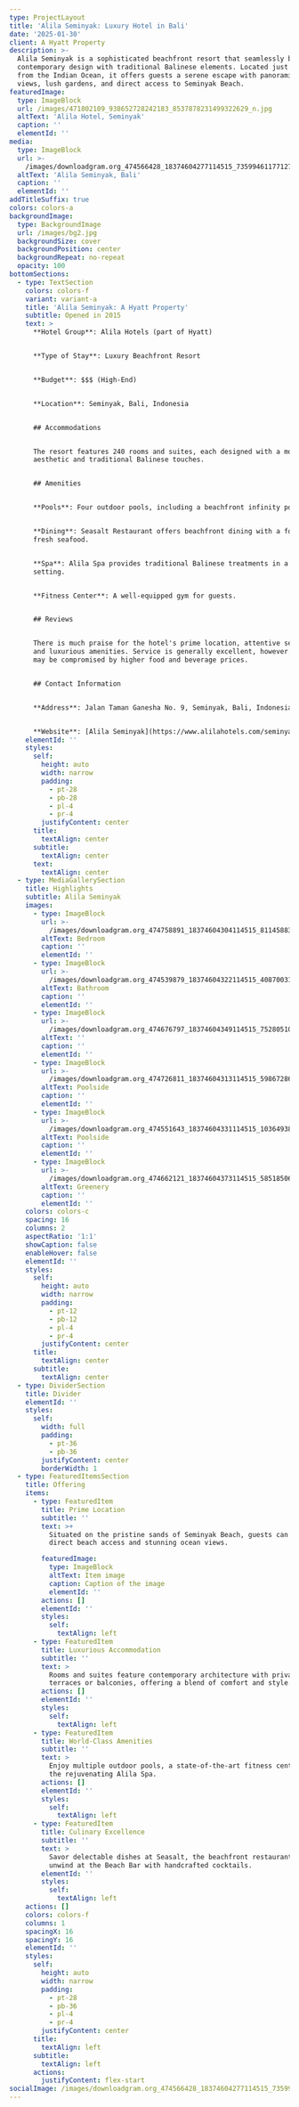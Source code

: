 ```yaml
---
type: ProjectLayout
title: 'Alila Seminyak: Luxury Hotel in Bali'
date: '2025-01-30'
client: A Hyatt Property
description: >-
  Alila Seminyak is a sophisticated beachfront resort that seamlessly blends
  contemporary design with traditional Balinese elements. Located just steps
  from the Indian Ocean, it offers guests a serene escape with panoramic ocean
  views, lush gardens, and direct access to Seminyak Beach.
featuredImage:
  type: ImageBlock
  url: /images/471802109_938652728242183_8537878231499322629_n.jpg
  altText: 'Alila Hotel, Seminyak'
  caption: ''
  elementId: ''
media:
  type: ImageBlock
  url: >-
    /images/downloadgram.org_474566428_18374604277114515_7359946117712754927_n.jpg
  altText: 'Alila Seminyak, Bali'
  caption: ''
  elementId: ''
addTitleSuffix: true
colors: colors-a
backgroundImage:
  type: BackgroundImage
  url: /images/bg2.jpg
  backgroundSize: cover
  backgroundPosition: center
  backgroundRepeat: no-repeat
  opacity: 100
bottomSections:
  - type: TextSection
    colors: colors-f
    variant: variant-a
    title: 'Alila Seminyak: A Hyatt Property'
    subtitle: Opened in 2015
    text: >
      **Hotel Group**: Alila Hotels (part of Hyatt)


      **Type of Stay**: Luxury Beachfront Resort


      **Budget**: $$$ (High-End)


      **Location**: Seminyak, Bali, Indonesia


      ## Accommodations


      The resort features 240 rooms and suites, each designed with a modern
      aesthetic and traditional Balinese touches.


      ## Amenities


      **Pools**: Four outdoor pools, including a beachfront infinity pool.


      **Dining**: Seasalt Restaurant offers beachfront dining with a focus on
      fresh seafood.


      **Spa**: Alila Spa provides traditional Balinese treatments in a tranquil
      setting.


      **Fitness Center**: A well-equipped gym for guests.


      ## Reviews


      There is much praise for the hotel's prime location, attentive service,
      and luxurious amenities. Service is generally excellent, however the value
      may be compromised by higher food and beverage prices.


      ## Contact Information


      **Address**: Jalan Taman Ganesha No. 9, Seminyak, Bali, Indonesia


      **Website**: [Alila Seminyak](https://www.alilahotels.com/seminyak/)
    elementId: ''
    styles:
      self:
        height: auto
        width: narrow
        padding:
          - pt-28
          - pb-28
          - pl-4
          - pr-4
        justifyContent: center
      title:
        textAlign: center
      subtitle:
        textAlign: center
      text:
        textAlign: center
  - type: MediaGallerySection
    title: Highlights
    subtitle: Alila Seminyak
    images:
      - type: ImageBlock
        url: >-
          /images/downloadgram.org_474758891_18374604304114515_8114588384437669524_n.jpg
        altText: Bedroom
        caption: ''
        elementId: ''
      - type: ImageBlock
        url: >-
          /images/downloadgram.org_474539879_18374604322114515_4087003112402628338_n.jpg
        altText: Bathroom
        caption: ''
        elementId: ''
      - type: ImageBlock
        url: >-
          /images/downloadgram.org_474676797_18374604349114515_7528051058081017248_n.jpg
        altText: ''
        caption: ''
        elementId: ''
      - type: ImageBlock
        url: >-
          /images/downloadgram.org_474726811_18374604313114515_5986728661926049478_n.jpg
        altText: Poolside
        caption: ''
        elementId: ''
      - type: ImageBlock
        url: >-
          /images/downloadgram.org_474551643_18374604331114515_1036493839984548522_n.jpg
        altText: Poolside
        caption: ''
        elementId: ''
      - type: ImageBlock
        url: >-
          /images/downloadgram.org_474662121_18374604373114515_5851850675771725675_n.jpg
        altText: Greenery
        caption: ''
        elementId: ''
    colors: colors-c
    spacing: 16
    columns: 2
    aspectRatio: '1:1'
    showCaption: false
    enableHover: false
    elementId: ''
    styles:
      self:
        height: auto
        width: narrow
        padding:
          - pt-12
          - pb-12
          - pl-4
          - pr-4
        justifyContent: center
      title:
        textAlign: center
      subtitle:
        textAlign: center
  - type: DividerSection
    title: Divider
    elementId: ''
    styles:
      self:
        width: full
        padding:
          - pt-36
          - pb-36
        justifyContent: center
        borderWidth: 1
  - type: FeaturedItemsSection
    title: Offering
    items:
      - type: FeaturedItem
        title: Prime Location
        subtitle: ''
        text: >+
          Situated on the pristine sands of Seminyak Beach, guests can enjoy
          direct beach access and stunning ocean views.

        featuredImage:
          type: ImageBlock
          altText: Item image
          caption: Caption of the image
          elementId: ''
        actions: []
        elementId: ''
        styles:
          self:
            textAlign: left
      - type: FeaturedItem
        title: Luxurious Accommodation
        subtitle: ''
        text: >
          Rooms and suites feature contemporary architecture with private
          terraces or balconies, offering a blend of comfort and style.
        actions: []
        elementId: ''
        styles:
          self:
            textAlign: left
      - type: FeaturedItem
        title: World-Class Amenities
        subtitle: ''
        text: >
          Enjoy multiple outdoor pools, a state-of-the-art fitness center, and
          the rejuvenating Alila Spa.
        actions: []
        elementId: ''
        styles:
          self:
            textAlign: left
      - type: FeaturedItem
        title: Culinary Excellence
        subtitle: ''
        text: >
          Savor delectable dishes at Seasalt, the beachfront restaurant, and
          unwind at the Beach Bar with handcrafted cocktails.
        elementId: ''
        styles:
          self:
            textAlign: left
    actions: []
    colors: colors-f
    columns: 1
    spacingX: 16
    spacingY: 16
    elementId: ''
    styles:
      self:
        height: auto
        width: narrow
        padding:
          - pt-28
          - pb-36
          - pl-4
          - pr-4
        justifyContent: center
      title:
        textAlign: left
      subtitle:
        textAlign: left
      actions:
        justifyContent: flex-start
socialImage: /images/downloadgram.org_474566428_18374604277114515_7359946117712754927_n.jpg
---
```

